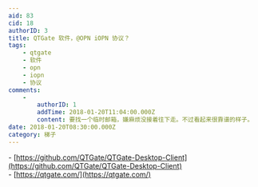 ```yaml
---
aid: 83
cid: 18
authorID: 3
title: QTGate 软件，@OPN iOPN 协议？
tags:
    - qtgate
    - 软件
    - opn
    - iopn
    - 协议
comments:
    -
        authorID: 1
        addTime: 2018-01-20T11:04:00.000Z
        content: 要找一个临时邮箱，嫌麻烦没接着往下走。不过看起来很靠谱的样子。
date: 2018-01-20T08:30:00.000Z
category: 梯子
---
```


\- [https://github.com/QTGate/QTGate-Desktop-Client](https://github.com/QTGate/QTGate-Desktop-Client)  
\- [https://qtgate.com/](https://qtgate.com/)

